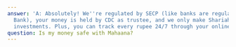 ```yaml
---
answer: 'A: Absolutely! We''re regulated by SECP (like banks are regulated by State
  Bank), your money is held by CDC as trustee, and we only make Shariah-compliant
  investments. Plus, you can track every rupee 24/7 through your online account.'
question: Is my money safe with Mahaana?
---
```

